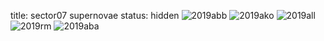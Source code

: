 title: sector07 supernovae
status: hidden
![2019abb]({filename}../../images/sector07/lc_2019abb_cleaned.png)
![2019ako]({filename}../../images/sector07/lc_2019ako_cleaned.png)
![2019all]({filename}../../images/sector07/lc_2019all_cleaned.png)
![2019rm]({filename}../../images/sector07/lc_2019rm_cleaned.png)
![2019aba]({filename}../../images/sector07/lc_2019aba_cleaned.png)

